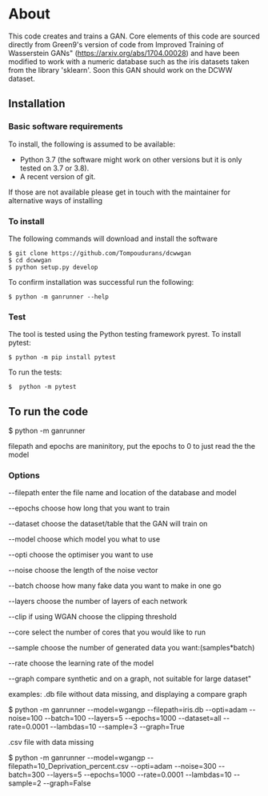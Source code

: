 # About

This code creates and trains a GAN. Core elements of this code are sourced
directly from Green9's version of code from Improved Training of Wasserstein GANs" (https://arxiv.org/abs/1704.00028) and have been
modified to work with a numeric database such as the iris datasets taken
from the library 'sklearn'. Soon this GAN should work on the DCWW dataset.

## Installation

### Basic software requirements

To install, the following is assumed to be available:

- Python 3.7 (the software might work on other versions but it is only tested on 3.7 or 3.8).
- A recent version of git.

If those are not available please get in touch with the maintainer for alternative ways of installing

### To install

The following commands will download and install the software

    $ git clone https://github.com/Tompoudurans/dcwwgan
    $ cd dcwwgan
    $ python setup.py develop


To confirm installation was successful run the following:

    $ python -m ganrunner --help

### Test

The tool is tested using the Python testing framework pyrest. To install pytest:

    $ python -m pip install pytest

To run the tests:    

    $  python -m pytest


## To run the code

$ python -m ganrunner <Options>

filepath and epochs are maninitory, put the epochs to 0 to just read the the model

### Options

  --filepath   enter the file name and location of the database and model

  --epochs     choose how long that you want to train

  --dataset    choose the dataset/table that the GAN will train on

  --model      choose which model you what to use

  --opti       choose the optimiser you want to use

  --noise      choose the length of the noise vector

  --batch      choose how many fake data you want to make in one go

  --layers     choose the number of layers of each network

  --clip       if using WGAN choose the clipping threshold

  --core      select the number of cores that you would like to run

  --sample    choose the number of generated data you want:(samples*batch)

  --rate     choose the learning rate of the model

  --graph    compare synthetic and on a graph, not suitable for large dataset"

examples:
.db file without data missing, and displaying a compare graph

  $ python -m ganrunner --model=wgangp --filepath=iris.db --opti=adam --noise=100 --batch=100 --layers=5 --epochs=1000 --dataset=all --rate=0.0001 --lambdas=10 --sample=3 --graph=True

.csv file with data missing

  $ python -m ganrunner --model=wgangp --filepath=10_Deprivation_percent.csv --opti=adam --noise=300 --batch=300 --layers=5 --epochs=1000 --rate=0.0001 --lambdas=10 --sample=2 --graph=False
